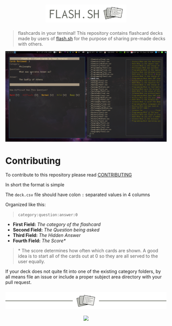 <!-- Header & Preview Image -->
<h1 align="center">
<img src="/img/flashheader.png" height="50%" width="50%">
</h1>

<!-- Description -->
> flashcards in your terminal! This repository contains flashcard decks made by users of [flash.sh](https://github.com/tallguyjenks/flash.sh) for the purpose of sharing pre-made decks with others.

![Preview of flash.sh](./img/flash_preview.png)

# Contributing

To contribute to this repository please read [CONTRIBUTING](./CONTRIBUTING.md)

In short the format is simple

The `deck.csv` file should have colon `:` separated values in 4 columns

Organized like this:

> `category:question:answer:0`

- **First Field:** _The category of the flashcard_
- **Second Field:** _The Question being asked_
- **Third Field:** _The Hidden Answer_
- **Fourth Field:** _The Score*_

> \* The score determines how often which cards are shown. A good idea is to start all of the cards out at 0 so they are all served to the user equally.

If your deck does not quite fit into one of the existing category folders, by all means file an issue or include a proper subject area directory with your pull request.

<!-- Footer Image -->
<h3 align="center">
<img src="/img/flashfooter.png">
</h3>

<!-- Shields -->
<p align="center"><a href="https://github.com/tallguyjenks/Flash-Decks/blob/master/LICENSE"><img src="https://img.shields.io/static/v1.svg?style=flat-square&label=License&message=GPL3&logoColor=eceff4&logo=github&colorA=black&colorB=green"/></a></p>

